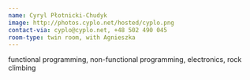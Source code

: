 ```yaml
---
name: Cyryl Płotnicki-Chudyk
image: http://photos.cyplo.net/hosted/cyplo.png
contact-via: cyplo@cyplo.net, +48 502 490 045
room-type: twin room, with Agnieszka
---
```


functional programming, non-functional programming, electronics, rock climbing

